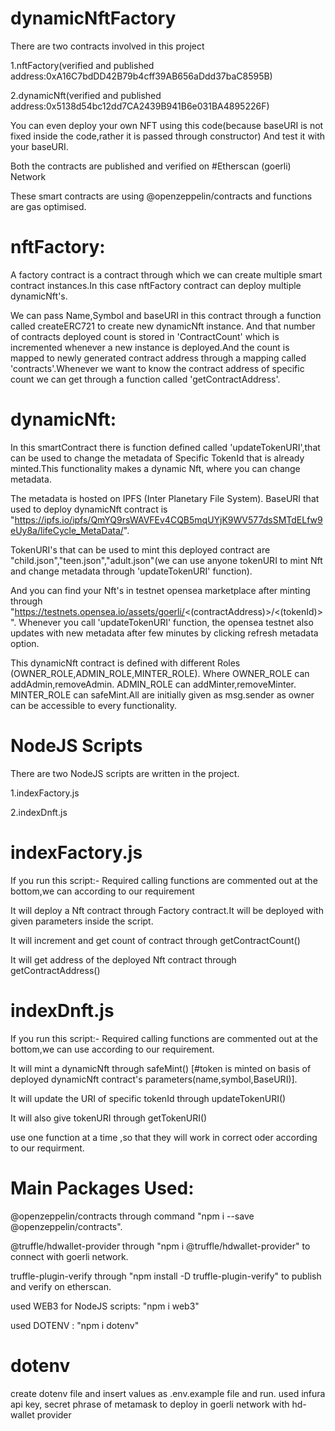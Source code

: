# dynamicNftFactory

There are two contracts involved in this project

1.nftFactory(verified and published address:0xA16C7bdDD42B79b4cff39AB656aDdd37baC8595B)

2.dynamicNft(verified and published address:0x5138d54bc12dd7CA2439B941B6e031BA4895226F)

You can even deploy your own NFT using this code(because baseURI is not fixed inside the code,rather it is passed through constructor) And test it with your
baseURI.

Both the contracts are published and verified on #Etherscan (goerli) Network

These smart contracts are using @openzeppelin/contracts and functions are gas optimised.

# nftFactory:

A factory contract is a contract through which we can create multiple smart contract instances.In this case nftFactory contract can deploy 
multiple dynamicNft's.

We can pass Name,Symbol and baseURI  in this contract through a function called createERC721 to create new dynamicNft instance.
And that number of contracts deployed count is stored in 'ContractCount' which is incremented whenever a new instance is deployed.And the count is 
mapped to newly generated contract address through a mapping called 'contracts'.Whenever we want to know the contract address of specific count
 we can get through a function called 'getContractAddress'.

# dynamicNft:

In this smartContract there is function defined called 'updateTokenURI',that can be used to change the metadata of Specific 
TokenId that is already minted.This functionality makes a dynamic Nft, where you can  change metadata.

The metadata is hosted on IPFS (Inter Planetary File System).
BaseURI that used to deploy dynamicNft contract is "https://ipfs.io/ipfs/QmYQ9rsWAVFEv4CQB5mqUYjK9WV577dsSMTdELfw9eUy8a/lifeCycle_MetaData/".

TokenURI's that can be used to mint this deployed contract are "child.json","teen.json","adult.json"(we can use anyone tokenURI to mint Nft and change
metadata through 'updateTokenURI' function).

And you can find your Nft's in testnet opensea marketplace after minting through "https://testnets.opensea.io/assets/goerli/<(contractAddress)>/<(tokenId)>".
Whenever you call 'updateTokenURI' function, the opensea testnet also updates with new metadata after few minutes by clicking refresh metadata option.

This dynamicNft contract is defined with different Roles (OWNER_ROLE,ADMIN_ROLE,MINTER_ROLE). Where OWNER_ROLE can addAdmin,removeAdmin.
ADMIN_ROLE can addMinter,removeMinter. MINTER_ROLE can safeMint.All are initially given as msg.sender as owner can be accessible to every functionality.

# NodeJS Scripts 

There are two NodeJS scripts are written in the project.

1.indexFactory.js

2.indexDnft.js

# indexFactory.js

If you run this script:- 
Required calling functions are commented out at the bottom,we can according to our requirement

It will deploy a Nft contract through Factory contract.It will be deployed with given parameters inside the script.

It will increment and get count of contract through getContractCount() 

It will get address of the deployed Nft contract through getContractAddress()

# indexDnft.js

If you run this script:-
Required calling functions are commented out at the bottom,we can use according to our requirement.

It will mint a dynamicNft through safeMint() [#token is minted on basis of deployed dynamicNft contract's parameters(name,symbol,BaseURI)].

It will update the URI of specific tokenId through updateTokenURI()

It will also give tokenURI through getTokenURI()

use one function at a time ,so that they will work in correct oder according to our requirment. 

# Main Packages Used:

@openzeppelin/contracts through command "npm i --save @openzeppelin/contracts".

@truffle/hdwallet-provider through "npm i @truffle/hdwallet-provider" to connect with goerli network.

truffle-plugin-verify through "npm install -D truffle-plugin-verify" to publish and verify on etherscan.

used WEB3 for NodeJS scripts: "npm i web3"

used DOTENV : "npm i dotenv"

# dotenv

create dotenv file and insert values as .env.example file and run.
used infura api key, secret phrase of metamask to deploy in goerli network with hd-wallet provider


